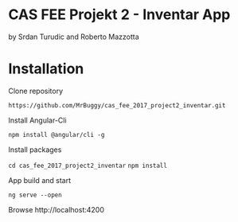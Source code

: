 # CAS FEE Projekt 2 - Inventar App
by Srdan Turudic and Roberto Mazzotta


# Installation

Clone repository

`https://github.com/MrBuggy/cas_fee_2017_project2_inventar.git`

Install Angular-Cli

`npm install @angular/cli -g`

Install packages

`cd cas_fee_2017_project2_inventar`
`npm install`

App build and start

`ng serve --open`

Browse http://localhost:4200
